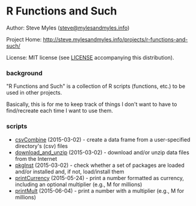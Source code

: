 # R Functions and Such

Author:  Steve Myles (steve@mylesandmyles.info)

Project Home:  http://steve.mylesandmyles.info/projects/r-functions-and-such/

License:  MIT license (see [LICENSE](https://github.com/scumdogsteev/R-functions-and-such/blob/master/LICENSE)
accompanying this distribution).

### background

"R Functions and Such" is a collection of R scripts (functions, etc.) to be 
used in other projects.

Basically, this is for me to keep track of things I don't want to have to 
find/recreate each time I want to use them.

### scripts

* [csvCombine](csvCombine/csvCombine.md) (2015-03-02) - create a data frame from 
  a user-specified directory's (csv) files
* [download_and_unzip](download_and_unzip/download_and_unzip.md) (2015-03-02) - 
  download and/or unzip data files from the Internet
* [pkgInst](pkgInst/pkgInst.md) (2015-03-02) - check whether a set of packages
  are loaded and/or installed and, if not, load/install them
* [printCurrency](printCurrency/printCurrency.md) (2015-05-24) - print a number 
  formatted as currency, including an optional multiplier (e.g., M for millions)
* [printMult](printMult/printMult.md) (2015-06-04) - print a number with a 
  multiplier (e.g., M for millions)